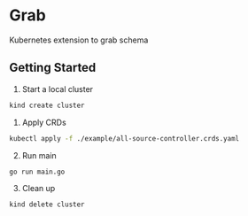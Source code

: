 # Grab
Kubernetes extension to grab schema

## Getting Started

1. Start a local cluster

```bash
kind create cluster
```

1. Apply CRDs

```bash
kubectl apply -f ./example/all-source-controller.crds.yaml
```

2. Run main

```bash
go run main.go
```

3. Clean up

```bash
kind delete cluster
```
